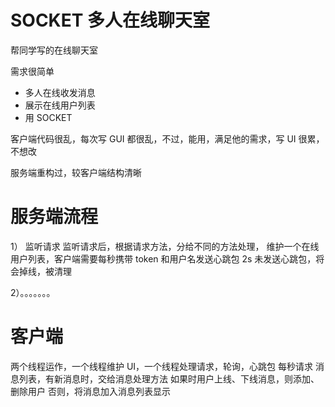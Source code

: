 # SOCKET 多人在线聊天室

帮同学写的在线聊天室

需求很简单
+ 多人在线收发消息
+ 展示在线用户列表
+ 用 SOCKET

客户端代码很乱，每次写 GUI 都很乱，不过，能用，满足他的需求，写 UI 很累，不想改

服务端重构过，较客户端结构清晰

# 服务端流程
1） 监听请求
    监听请求后，根据请求方法，分给不同的方法处理，
    维护一个在线用户列表，客户端需要每秒携带 token 和用户名发送心跳包
    2s 未发送心跳包，将会掉线，被清理

2）。。。。。。。

# 客户端
两个线程运作，一个线程维护 UI，一个线程处理请求，轮询，心跳包
每秒请求 消息列表，有新消息时，交给消息处理方法
如果时用户上线、下线消息，则添加、删除用户
否则，将消息加入消息列表显示



